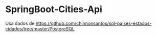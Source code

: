 ﻿# SpringBoot-Cities-Api

Usa dados de
https://github.com/chinnonsantos/sql-paises-estados-cidades/tree/master/PostgreSQL
